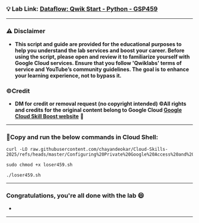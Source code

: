 
### 💡 Lab Link: [Dataflow: Qwik Start - Python - GSP459](https://www.cloudskillsboost.google/focuses/1100?parent=catalog)



---

### ⚠️ Disclaimer
- **This script and guide are provided for  the educational purposes to help you understand the lab services and boost your career. Before using the script, please open and review it to familiarize yourself with Google Cloud services. Ensure that you follow 'Qwiklabs' terms of service and YouTube’s community guidelines. The goal is to enhance your learning experience, not to bypass it.**

### ©Credit
- **DM for credit or removal request (no copyright intended) ©All rights and credits for the original content belong to Google Cloud [Google Cloud Skill Boost website](https://www.cloudskillsboost.google/)** 🙏

---

### 🚨Copy and run the below commands in Cloud Shell:


```
curl -LO raw.githubusercontent.com/chayandeokar/Cloud-Skills-2025/refs/heads/master/Configuring%20Private%20Google%20Access%20and%20Cloud%20NAT/GSP459.sh

sudo chmod +x loser459.sh

./loser459.sh

```

---

### Congratulations, you're all done with the lab 😄

-
---

